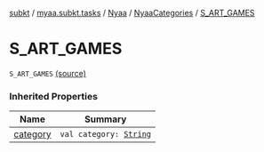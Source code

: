 [subkt](../../../index.md) / [myaa.subkt.tasks](../../index.md) / [Nyaa](../index.md) / [NyaaCategories](index.md) / [S_ART_GAMES](./-s_-a-r-t_-g-a-m-e-s.md)

# S_ART_GAMES

`S_ART_GAMES` [(source)](https://github.com/Myaamori/SubKt/blob/0.1.19/src/main/kotlin/myaa/subkt/tasks/tasks.kt#L811)

### Inherited Properties

| Name | Summary |
|---|---|
| [category](category.md) | `val category: `[`String`](https://kotlinlang.org/api/latest/jvm/stdlib/kotlin/-string/index.html) |
